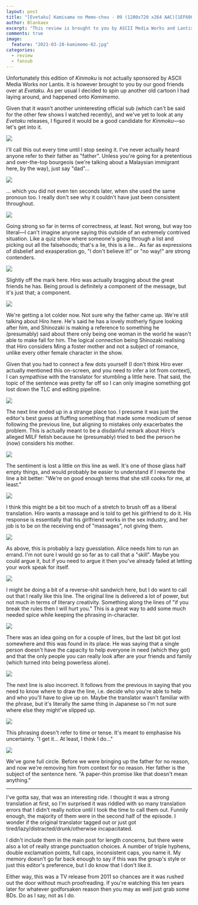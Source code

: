 ```yaml
---
layout: post
title: "[Evetaku] Kamisama no Memo-chou - 09 (1280x720 x264 AAC)[1EF6008E].mkv"
author: Blankaex
excerpt: "This review is brought to you by ASCII Media Works and Lantis."
comments: true
image:
  feature: "2021-03-28-kamimemo-02.jpg"
categories:
  - review
  - fansub
---
```


Unfortunately this edition of _Kinmoku_ is not actually sponsored by ASCII Media Works nor Lantis. It is however brought to you by our good friends over at _Evetaku_. As per usual I decided to spin up another old cartoon I had laying around, and happened onto _Kamimemo_.

Given that it wasn't another uninteresting official sub (which can't be said for the other few shows I watched recently), and we've yet to look at any _Evetaku_ releases, I figured it would be a good candidate for _Kinmoku_—so let's get into it.

![](https://i.imgur.com/J5i6O0k.png)

I'll call this out every time until I stop seeing it. I've never actually heard anyone refer to their father as "father". Unless you're going for a pretentious and over-the-top bourgeois (we're talking about a Malaysian immigrant here, by the way), just say "dad"...

![](https://i.imgur.com/Djetzgf.jpg)

... which you did not even ten seconds later, when she used the same pronoun too. I really don't see why it couldn't have just been consistent throughout.

![](https://i.imgur.com/Prkp4Zw.png)

Going strong so far in terms of correctness, at least. Not wrong, but way too literal—I can't imagine anyone saying this outside of an extremely contrived situation. Like a quiz show where someone's going through a list and picking out all the falsehoods; that's a lie, this is a lie... As far as expressions of disbelief and exasperation go, "I don't believe it!" or "no way!" are strong contenders.

![](https://i.imgur.com/tSK7wj3.png)

Slightly off the mark here. Hiro was actually bragging about the great friends he has. Being proud is definitely a component of the message, but it's just that; a component.

![](https://i.imgur.com/80ufxxA.jpg)

We're getting a lot colder now. Not sure why the father came up. We're still talking about Hiro here. He's said he has a lovely motherly figure looking after him, and Shinozaki is making a reference to something he (presumably) said about there only being one woman in the world he wasn't able to make fall for him. The logical connection being Shinozaki realising that Hiro considers Ming a foster mother and not a subject of romance, unlike every other female character in the show.

Given that you had to connect a few dots yourself (I don't think Hiro ever actually mentioned this on-screen, and you need to infer a lot from context), I can sympathise with the translator for stumbling a little here. That said, the topic of the sentence was pretty far off so I can only imagine something got lost down the TLC and editing pipeline.

![](https://i.imgur.com/998DInL.jpg)

The next line ended up in a strange place too. I presume it was just the editor's best guess at fluffing something that made some modicum of sense following the previous line, but aligning to mistakes only exacerbates the problem. This is actually meant to be a disdainful remark about Hiro's alleged MILF fetish because he (presumably) tried to bed the person he (now) considers his mother.

![](https://i.imgur.com/LPLMMhW.png)

The sentiment is lost a little on this line as well. It's one of those glass half empty things, and would probably be easier to understand if I rewrote the line a bit better: "We're on good enough terms that she still cooks for me, at least."

![](https://i.imgur.com/i2pat0G.jpg)

I think this might be a bit too much of a stretch to brush off as a liberal translation. Hiro wants a massage and is told to get his girlfriend to do it. His response is essentially that his girlfriend works in the sex industry, and her job is to be on the receiving end of "massages", not giving them.

![](https://i.imgur.com/ZibzwKt.png)

As above, this is probably a lazy guesslation. Alice needs him to run an errand. I'm not sure I would go so far as to call that a "skill". Maybe you could argue it, but if you need to argue it then you've already failed at letting your work speak for itself.

![](https://i.imgur.com/mxwIDCB.png)

I might be doing a bit of a reverse-shit sandwich here, but I do want to call out that I really like this line. The original line is delivered a lot of power, but not much in terms of literary creativity. Something along the lines of "if you break the rules then I will hurt you." This is a great way to add some much needed spice while keeping the phrasing in-character.

![](https://i.imgur.com/udcuJqI.png)

There was an idea going on for a couple of lines, but the last bit got lost somewhere and this was found in its place. He was saying that a single person doesn't have the capacity to help everyone in need (which they got) and that the only people you can really look after are your friends and family (which turned into being powerless alone).

![](https://i.imgur.com/6hD66AX.png)

The next line is also incorrect. It follows from the previous in saying that you need to know where to draw the line, i.e. decide who you're able to help and who you'll have to give up on. Maybe the translator wasn't familiar with the phrase, but it's literally the same thing in Japanese so I'm not sure where else they might've slipped up.

![](https://i.imgur.com/pWz132P.jpg)

This phrasing doesn't refer to time or tense. It's meant to emphasise his uncertainty. "I get it... At least, I think I do..."

![](https://i.imgur.com/Zbf4P3s.png)

We've gone full circle. Before we were bringing up the father for no reason, and now we're removing him from context for no reason. Her father is the subject of the sentence here. "A paper-thin promise like that doesn't mean anything."

---

I've gotta say, that was an interesting ride. I thought it was a strong translation at first, so I'm surprised it was riddled with so many translation errors that I didn't really notice until I took the time to call them out. Funnily enough, the majority of them were in the second half of the episode. I wonder if the original translator tagged out or just got tired/lazy/distracted/drunk/otherwise incapacitated.

I didn't include them in the main post for length concerns, but there were also a lot of really strange punctuation choices. A number of triple hyphens, double exclamation points, full caps, inconsistent caps, you name it. My memory doesn't go far back enough to say if this was the group's style or just this editor's preference, but I do know that I don't like it.

Either way, this was a TV release from 2011 so chances are it was rushed out the door without much proofreading. If you're watching this ten years later for whatever godforsaken reason then you may as well just grab some BDs. Do as I say, not as I do.
